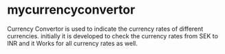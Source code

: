 # mycurrencyconvertor
 Currency Convertor is used to indicate the currency rates of different currencies.        initially it is developed to check the currency rates from SEK to INR and it Works for all currency rates as well.
